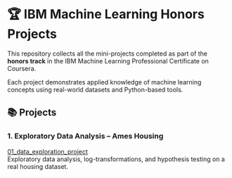 # 🏆 IBM Machine Learning Honors Projects

This repository collects all the mini-projects completed as part of the **honors track** in the IBM Machine Learning Professional Certificate on Coursera.

Each project demonstrates applied knowledge of machine learning concepts using real-world datasets and Python-based tools.

## 📚 Projects

### 1. Exploratory Data Analysis – Ames Housing
[01_data_exploration_project](./01_data_exploration_project/)  
Exploratory data analysis, log-transformations, and hypothesis testing on a real housing dataset.
